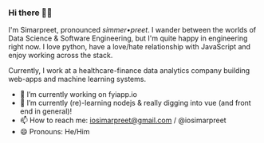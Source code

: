 ### Hi there 👋🏽

I'm Simarpreet, pronounced *simmer•preet*. I wander between the worlds of Data Science & Software Engineering, but I'm quite happy in engineering right now. I love python, have a love/hate relationship with JavaScript and enjoy working across the stack. 

Currently, I work at a healthcare-finance data analytics company building web-apps and machine learning systems.

- 🔭 I’m currently working on fyiapp.io
- 🌱 I’m currently (re)-learning nodejs & really digging into vue (and front end in general)!
- 📫 How to reach me: iosimarpreet@gmail.com / @iosimarpreet
- 😄 Pronouns: He/Him
